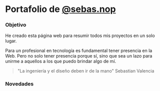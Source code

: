 # Portafolio de [@sebas.nop][Instagram profile]

### Objetivo
He creado esta página web para resumir todos mis proyectos en un solo lugar.

Para un profesional en tecnología es fundamental tener presencia en la Web. Pero no solo tener presencia porque sí, sino que sea un lazo para unirme a aquellos a los que puedo brindar algo de mí.

> "La ingeniería y el diseño deben ir de la mano"  Sebastian Valencia

### Novedades

[Instagram profile]: http://instagram.com/sebas.nop/ "@sebasnop"